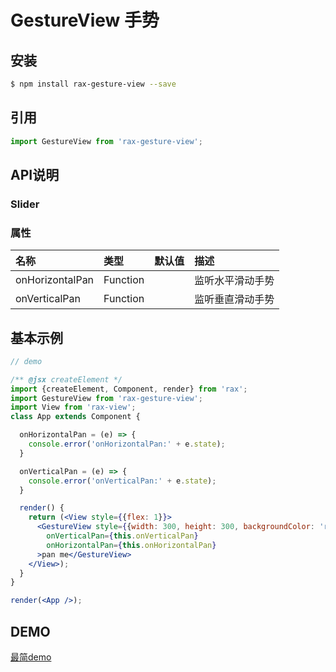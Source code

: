# GestureView  手势

## 安装

```bash
$ npm install rax-gesture-view --save
```

## 引用

```jsx
import GestureView from 'rax-gesture-view';
```


## API说明

### Slider

### 属性
|名称|类型|默认值|描述|
|:---------------|:--------|:----|:----------|
|onHorizontalPan|Function||监听水平滑动手势|
|onVerticalPan|Function||监听垂直滑动手势|



## 基本示例

```jsx
// demo

/** @jsx createElement */
import {createElement, Component, render} from 'rax';
import GestureView from 'rax-gesture-view';
import View from 'rax-view';
class App extends Component {

  onHorizontalPan = (e) => {
    console.error('onHorizontalPan:' + e.state);
  }

  onVerticalPan = (e) => {
    console.error('onVerticalPan:' + e.state);
  }

  render() {
    return (<View style={{flex: 1}}>
      <GestureView style={{width: 300, height: 300, backgroundColor: 'red'}}
        onVerticalPan={this.onVerticalPan}
        onHorizontalPan={this.onHorizontalPan}
      >pan me</GestureView>
    </View>);
  }
}

render(<App />);


```


## DEMO

[最简demo](https://jsplayground.taobao.org/raxplayground/bc7a290f-94c0-41a5-946f-9ff0c593df19)





